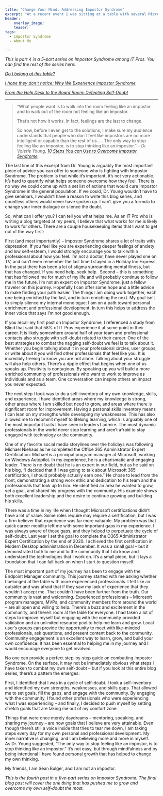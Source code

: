 ```yaml
---
title: "Change Your Mind: Addressing Impostor Syndrome"
excerpt: "At a recent event I was sitting at a table with several Microsoft team members and customers. We all had one thing in common – a love for Microsoft’s Modern Endpoint Management solutions."
header:
    overlay_image:
    teaser:
tags:
  - Impostor Syndrome
  - About Me

---
```


_This is part 4 in a 5-part series on Impostor Syndrome among IT Pros. You can find the rest of the series here:._

_[Do I belong at this table?](https://www.modernendpoint.com/managed/do-i-belong-at-this-table)_

_[I hope they don't notice: Why We Experience Impostor Syndrome](https://www.modernendpoint.com/managed/i-hope-they-dont-notice-why-we-experience-impostor-syndrome)_

_[From the Help Desk to the Board Room: Defeating Self-Doubt](https://www.modernendpoint.com/managed/from-the-help-desk-to-the-board-room-defeating-self-doubt)_

___

>“What people want is to walk into the room feeling like an impostor and to walk out of the room not feeling like an impostor. 
>
>That’s not how it works. In fact, feelings are the last to change. 
>
>So now, before I even get to the solutions, I make sure my audience understands that people who don’t feel like impostors are no more intelligent or capable than the rest of us. … The only way to stop feeling like an impostor, is to stop thinking like an impostor.” – _Dr. Valerie Young, [10 Steps You can Use to Overcome Impostor Syndrome](https://impostorsyndrome.com/10-steps-overcome-impostor/)_

The last line of this excerpt from Dr. Young is arguably the most important piece of advice you can offer to someone who is fighting with Impostor Syndrome. The problem is that while it’s important, it’s not very actionable. It’s hard to quantify what helps someone overcome how they feel. There is no way we could come up with a set list of actions that would cure Impostor Syndrome in the general population. If we could, Dr. Young wouldn’t have to give seminars, I wouldn’t have a reason to write this blog series, and countless others would never have spoken up. I can’t give you a formula to change your inner dialogue or silence the doubt. 

So, what can I offer you? I can tell you what helps me. As an IT Pro who is writing a blog targeted at my peers, I believe that what works for me is likely to work for others. There are a couple housekeeping items that I want to get out of the way first: 

First (and most importantly) – Impostor Syndrome shares a lot of traits with depression. If you feel like you are experiencing deeper feelings of anxiety and low self-esteem, I would strongly encourage you to talk with a professional about how you feel. I’m not a doctor, have never played one on TV, and can’t even remember the last time I stayed in a Holiday Inn Express. In the past there has been a lot of stigma surrounding mental illness, but that has changed. If you need help, seek help. ​
Second – this is something that has followed me for much of my life and will probably continue to follow me in the future. I’m not an expert on Impostor Syndrome, just a fellow traveler on this journey. Hopefully I can offer some hope and a little advice to make finding your path easier. The things I am doing work together, each one being enriched by the last, and in turn enriching the next. My goal isn’t to simply silence my internal monologue; I am on a path toward personal enrichment and professional development. In turn this helps to address the inner voice that says I’m not good enough.  

If you recall my first post on Impostor Syndrome, I referenced a study from Blind that said that 58% of IT Pros experience it at some point in their career. It is likely somewhere around half of your team and professional contacts also struggle with self-doubt related to their career. One of the best strategies to combat the nagging self-doubt we feel is to talk about it. Whether you begin talking about it in your professional circles, user groups, or write about it you will find other professionals that feel like you. It is incredibly freeing to know you are not alone. Talking about your struggle will also help others. There’s a ripple effect that begins when one of us speaks up. Positivity is contagious. By speaking up you will build a more enriched community of professionals who want to work to improve as individuals and as a team. One conversation can inspire others an impact you never expected. 

The next step I took was to do a self-inventory of my own knowledge, skills, and experience. I have identified areas where my knowledge is strong, other areas where I am skilled but need to grow, and areas where there is significant room for improvement. Having a personal skills inventory means I can lean on my strengths while developing my weaknesses. This has also allowed me to recommit myself to lifelong learning, which is arguably one of the most important traits I have seen in leaders I admire. The most dynamic professionals in the world never stop learning and aren’t afraid to stay engaged with technology or the community.  

One of my favorite social media storylines over the holidays was following Michael Niehaus as he completed the Office 365 Administrator Expert Certification. Michael is a principal program manager at Microsoft, working on Windows Autopilot. In my experience, he is a charismatic and engaging leader. There is no doubt that he is an expert in our field, but as he said on his blog, “I decided that if I was going to talk about Microsoft 365 certification, I should probably actually earn one.” He chose to lead from the front, demonstrating a strong work ethic and dedication to his team and the professionals that look up to him. He identified an area he wanted to grow, set a goal, and shared his progress with the community. His example shows both excellent leadership and the desire to continue growing and building his skills. 

There was a time in my life when I thought Microsoft certifications didn’t have a lot of value. Some roles require may require a certification, but I was a firm believer that experience was far more valuable. My problem was that quick career mobility left me with some important gaps in my experience. I was always aware of those gaps, and they helped to perpetuate the cycle of self-doubt. Last year I set the goal to complete the O365 Administrator Expert Certification by the end of 2020. I achieved the first certification in Modern Desktop administration in December. It was a small goal – but it demonstrated both to me and to the community that I do know and understand the technologies that I work on. It’s a small piece, but it lays a foundation that I can fall back on when I start to question myself. 

The most important part of my journey has been to engage with the Endpoint Manager community. This journey started with me asking whether I belonged at the table with more experienced professionals.  I felt like an outsider and was afraid that if they saw my lack of experience that they wouldn’t accept me. That couldn’t have been further from the truth. Our community is vast and welcoming.  Experienced professionals – Microsoft program managers, MVPs, and community members from around the world – are all open and willing to help. There’s a buzz and excitement in the community, and there’s room at the table for everyone. I had taken a lot of steps to improve myself but engaging with the community provided validation and an unlimited resource pool to help me learn and grow. Local user’s groups can provide the opportunity to meet with like-minded professionals, ask questions, and present content back to the community. Community engagement is an excellent way to learn, grow, and build your own confidence. It has been essential to helping me in my journey and I would encourage everyone to get involved. 

No one can provide a perfect step-by-step guide on combatting Impostor Syndrome. On the surface, it may not be immediately obvious what steps I have taken to combat my own self-doubt – but if you look at this entire blog series, there’s a pattern the emerges: 

First, I identified that I was in a cycle of self-doubt. I took a self-inventory and identified my own strengths, weaknesses, and skills gaps. That allowed me to set goals, fill the gaps, and engage with the community. By engaging with the community, I found other professionals who were experiencing what I was experiencing – and finally, I decided to push myself by setting stretch goals that are taking me out of my comfort zone. 

Things that were once merely daydreams – mentoring, speaking, and sharing my journey – are now goals that I believe are very attainable. Even though there’s still a voice inside that tries to tear me down, I am taking steps every day for my own personal and professional development. My inner narrative is changing, and I am believing more and more in myself.  
As Dr. Young suggested, “The only way to stop feeling like an impostor, is to stop thinking like an impostor.” It’s not easy, but through mindfulness and by being intentional I have found personal growth that has helped to change my own thinking. 

My friends, I am Sean Bulger, and I am not an impostor. 

_This is the fourth post in a five-part series on Impostor Syndrome. The final blog post will cover the one thing that has pushed me to grow and overcome my own self-doubt the most._ 